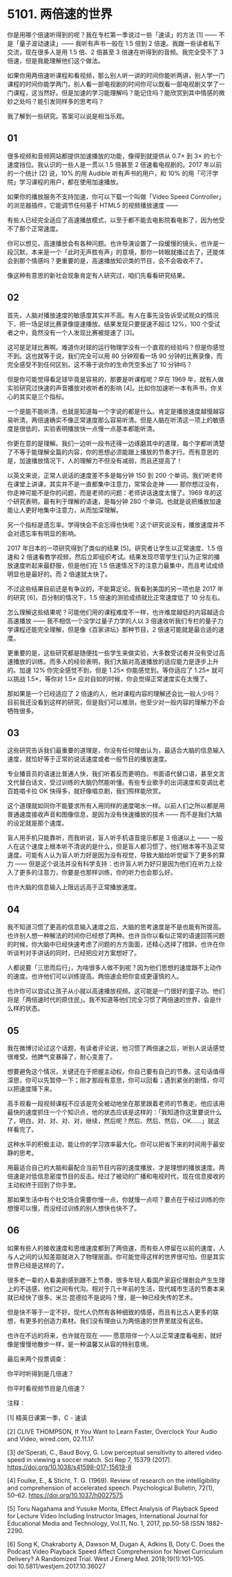 # 5101. 两倍速的世界

你是用哪个倍速听得到的呢？我在专栏第一季说过一些「速读」的方法 [1] —— 不是「量子波动速读」—— 我听有声书一般在 1.5 倍到 2 倍速。我跟一些读者私下交流，现在很多人是用 1.5 倍、2 倍甚至 3 倍速在听得到的音频。我完全受不了 3 倍速，但是我能理解他们这个做法。

如果你用两倍速听课程和看视频，那么别人听一讲的时间你能听两讲，别人学一门课程的时间你能学两门，别人看一部电视剧的时间你可以既看一部电视剧又学了一门课程，这当然好。但是加速的学习能理解吗？能记住吗？能欣赏到其中情感的微妙之处吗？能引发同样多的思考吗？

我了解到一些研究。答案可以说是相当乐观。

## 01

很多视频和音频网站都提供加速播放的功能，像得到就提供从 0.7× 到 3× 的七个速度挡位。我认识的一些人是一贯以 1.5 倍甚至 2 倍速看电视剧的。2017 年以前的一个统计 [2] 说，10% 的用 Audible 听有声书的用户，和 10% 的用「可汗学院」学习课程的用户，都在使用加速播放。

如果你的播放服务不支持加速，你可以下载一个叫做「Video Speed Controller」的浏览器插件，它能调节任何基于 HTML5 的视频播放速度 ——

有些人已经完全适应了高速播放模式，以至于都不能去电影院看电影了，因为他受不了那个正常速度。

你可以想见，高速播放会有各种问题。也许导演设置了一段缓慢的镜头，也许是一段沉默，本来是一个「此时无声胜有声」的意境，那你一转眼就播过去了，还能体会到那个情感吗？更重要的是，高速播放知识类的节目，会不会吸收不了。

像这种有意思的新社会现象肯定有人研究过，咱们先看看研究结果。

## 02

首先，人脑对播放速度的敏感度其实并不高。有人在事先没告诉受试观众的情况下，把一场足球比赛录像提速播放。结果发现只要提速不超过 12%，100 个受试者之中，竟然没有一个人发现比赛被提速了 [3]。

这可是足球比赛啊。难道你对球的运行物理学没有一个直观的经验吗？但是你感觉不到。这也就等于说，我们完全可以用 80 分钟观看一场 90 分钟的比赛录像，而完全感受不到任何区别。这不等于说你的生命凭空多出了 10 分钟吗？

但是你可能觉得看足球毕竟是容易的，那要是听课程呢？早在 1969 年，就有人做实验研究过快速的声音播放对收听者的影响 [4]。比如你加速听一本有声书，你关心的其实是三个指标。

一个是能不能听清，也就是知道每一个字说的都是什么。肯定是播放速度越慢越容易听清，两倍速确实不像正常速度那么容易听清。但是人脑在听清这一项上的敏感度是很低的，实验表明播放快一点慢一点基本都能听清。

你更在意的是理解。我们一边听一段书还得一边琢磨其中的道理，每个字都听清楚了不等于能理解全篇的内容，你的思想必须能跟上播放的节奏才行。而有意思的是，加速播放情况下，人的理解力不但没有减弱，而且还提高了！

以英文来说，正常人说话的速度差不多是每分钟 150 到 200 个单词。我们听老师在课堂上讲课，其实并不是一直都集中注意力，常常会走神 —— 那你想过没有，你走神可能不是你的问题，而是老师的问题：老师讲话速度太慢了。1969 年的这个研究表明，最有利于理解的语速，是每分钟 280 个单词。也就是说把播放加速能让人更好地集中注意力，从而加深理解。

另一个指标是遗忘率。学得快会不会忘得也快呢？这个研究说没有，播放速度并不会对遗忘率有明显的影响。

2017 年日本的一项研究得到了类似的结果 [5]。研究者让学生以正常速度、1.5 倍速和 2 倍速看教学视频，然后立即组织考试。结果发现尽管学生们认为正常的播放速度听起来最舒服，但是他们在 1.5 倍速情况下的注意力最集中，而且考试成绩明显也是最好的。而 2 倍速就太快了。

不过这些结果目前还是有争议的，不能算定论。我看到美国的另一项也是 2017 年的研究 [6]，百分制的情况下，1.5 倍速的测验成绩就比正常速度低了 10 分左右。

怎么理解这些结果呢？可能他们用的课程难度不一样，也许难度越低的内容越适合高速播放 —— 我不相信一个没学过量子力学的人以 3 倍速收听我们专栏的量子力学课程还能完全理解，但是像《百家讲坛》那种节目，2 倍速可能就是最合适的速度。

更重要的是，这些研究都是随便找一些学生来做实验，大多数受试者并没有受过高速播放的训练。而多人的经验表明，我们大脑对高速播放的适应能力是逐步上升的。加速 12% 你完全感觉不到，但是 1.25× 你能感觉到。等你适应了 1.25× 就可以挑战 1.5×，等你对 1.5× 应对自如的时候，你会觉得正常速度实在太慢了。

那如果是一个已经适应了 2 倍速的人，他对课程内容的理解还会比一般人少吗？目前我还没看到这样的研究，但是我们可以推测，他至少对一般内容的理解力不会牺牲很多。

## 03

这些研究告诉我们最重要的道理是，你没有任何理由认为，最适合大脑的信息输入速度，就恰好等于正常的说话速度或者一般节目的播放速度。

专业播音员的语速比普通人快，我们听着反而更明白。书面语代替口语，甚至文言文代替白话文，受过训练的大脑仍然能听懂。有些专业歌手的出词速度和变调比老百姓唱卡拉 OK 快得多，就好像唱京剧，我们照样能欣赏。

这个道理就如同你不能要求所有人用同样的速度喝水一样。以前人们之所以都是用普通速度接收声音和图像信息，是因为没有快速播放的技术 —— 而不是我们大脑的设定就是那个速度。

盲人用手机只能靠听，而我听说，盲人听手机语音提示都是 3 倍速以上 —— 一般人在这个速度上根本听不清说的是什么，但是盲人都习惯了，他们根本等不及正常速度。可能有人认为盲人听力好是因为没有视觉，导致大脑给听觉留下了更多的算力 —— 但是这个说法并没有科学支持：也许盲人听力好只是因为他们在听力上投入了更多的注意力，你要是也那样训练，你的听力也会那么好。

也许大脑的信息输入上限远远高于正常播放速度。

## 04

我不知道习惯了更高的信息输入速度之后，大脑的思考速度是不是也能有所提高。也许别人想一种解法的时间你已经想了两种。也许当你以看似正常的语速回答问题的时候，你大脑中已经快速考虑了问题的方方面面，还精心选择了措辞。也许在你听谈判对手讲话的同时，已经把应对方案想好了。

人都说要「三思而后行」，为啥很多人做不到呢？因为他们思想的速度跟不上动作的速度。也许他们可以训练提高。两倍速会把你变成更谨慎的人。

也许你可以尝试让孩子从小就以高速播放视频。这可能是一门很好的童子功。他们将是「两倍速时代的原住民」。我不知道等他们完全习惯了两倍速的世界，会是什么样的状态。

## 05

我在微博讨论过这个话题，有读者评论说，他习惯了两倍速之后，听别人说话感觉很难受。他脾气变暴躁了，耐心变差了。

想要避免这个情况，关键还在于把握主动权。你自己要有自己的节奏。这句话值得深思，你可以先暂停一下；刚才那段有意思，你可以回看；遇到紧张的剧情，你可以把速度降下来。

高手观看一段视频课程不应该是完全被动地坐在那里跟着老师的节奏走。他应该用最快的速度抓住一个个知识点，他的状态应该是这样的：「我知道你这里要说什么了，明白，对、对、对、对，继续，然后呢？然后、然后、然后，OK……」就这样看完了。

这种水平的积极主动，能让你的学习效率最大化。你可以把省下来的时间用于最安静的思考。

用最适合自己的大脑和最配合当前节目内容的速度播放，才是理想的播放速度。两倍速是对低信息密度节目的反击。经过了被动的广播和电视时代，现在信息接收的主动权终于回到了你手里。

那如果生活中有个社交场合需要你慢一点，你就慢一点呗？要点在于经过训练的你想慢可以慢，而没经过训练的别人想快也快不了。

## 06

如果有些人的接收速度和思维速度都到了两倍速，而有些人停留在以前的速度，人与人之间的认知差距就进入了物理层面。你可能觉得这样的世界很可怕，但是其实世界已经是这样的了。

很多老一辈的人看美剧感到跟不上节奏，很多年轻人看国产家庭伦理剧会产生生理上的不适感，他们之间有代沟。相对于几十年前的生活，现代城市生活的节奏本来就已经快了很多。米兰·昆德拉不是说吗？慢，是一种已经失传的艺术。

但是快不等于一定不好。现代人仍然有各种细致的情感，而且有比古人更多的联想，有更多的创造力素材。我们没有理由认为两倍速的世界里就没有这些。

也许在不远的将来，也许就在现在 —— 愿意陪伴一个人以正常速度看电影，就好像是慢慢地散步一样，是一种温馨又从容的特别意境。

最后来两个投票调查：

你平时听得到是几倍速？

你平时看视频节目是几倍速？

注释：

[1] 精英日课第一季，C - 速读

[2] CLIVE THOMPSON, If You Want to Learn Faster, Overclock Your Audio and Video, wired.com, 02.11.17.

[3] de'Sperati, C., Baud Bovy, G. Low perceptual sensitivity to altered video speed in viewing a soccer match. Sci Rep 7, 15379 (2017). https://doi.org/10.1038/s41598-017-15619-8

[4] Foulke, E., & Sticht, T. G. (1969). Review of research on the intelligibility and comprehension of accelerated speech. Psychological Bulletin, 72(1), 50–62. https://doi.org/10.1037/h0027575

[5] Toru Nagahama and Yusuke Morita, Effect Analysis of Playback Speed for Lecture Video Including Instructor Images, International Journal for Educational Media and Technology, Vol.11, No. 1, 2017, pp.50-58 ISSN 1882–2290.

[6] Song K, Chakraborty A, Dawson M, Dugan A, Adkins B, Doty C. Does the Podcast Video Playback Speed Affect Comprehension for Novel Curriculum Delivery? A Randomized Trial. West J Emerg Med. 2018;19(1):101–105. doi:10.5811/westjem.2017.10.36027